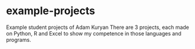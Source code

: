 # example-projects
Example student projects of Adam Kuryan
There are 3 projects, each made on Python, R and Excel to show my competence in those languages and programs.
